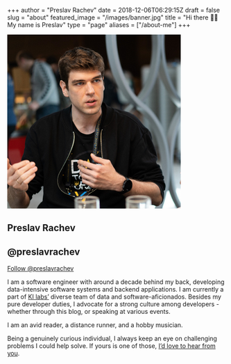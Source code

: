 +++
author = "Preslav Rachev"
date = 2018-12-06T06:29:15Z
draft = false
slug = "about"
featured_image = "/images/banner.jpg"
title = "Hi there 👋🏼 My name is Preslav"
type = "page"
aliases = ["/about-me"]
+++

<article class="dt w-100 bb b--black-05 pb2 mt2" href="#0">
    <div class="dtc w2 w3-ns v-mid">
    <img src="/images/avatar.jpg" class="ba b--black-10 db br-100 w2 w3-ns h2 h3-ns"/>
    </div>
    <div class="dtc v-mid pl3">
    <h1 class="f6 f5-ns fw6 lh-title black mv0">Preslav Rachev </h1>
    <h2 class="f6 fw4 mt0 mb0 black-60">@preslavrachev</h2>
    </div>
    <div class="dtc v-mid">
    <div class="w-100 tr">
        <a href="https://twitter.com/preslavrachev?ref_src=twsrc%5Etfw" class="twitter-follow-button" data-size="large" data-show-screen-name="false" data-show-count="false">Follow @preslavrachev</a><script async src="https://platform.twitter.com/widgets.js" charset="utf-8"></script>
    </div>
    </div>
</article>

I am a software engineer with around a decade behind my back, developing data-intensive software systems and backend applications. I am currently a part of [KI labs’](https://www.ki-labs.com/) diverse team of data and software-aficionados. Besides my pure developer duties, I advocate for a strong culture among developers - whether through this blog, or speaking at various events.

I am an avid reader, a distance runner, and a hobby musician.

Being a genuinely curious individual, I always keep an eye on challenging problems I could help solve. If yours is one of those, [I’d love to hear from you](/contact/).
